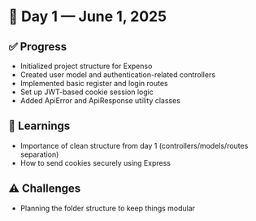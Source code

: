 # 📍 Day 1 — June 1, 2025

## ✅ Progress

* Initialized project structure for Expenso
* Created user model and authentication-related controllers
* Implemented basic register and login routes
* Set up JWT-based cookie session logic
* Added ApiError and ApiResponse utility classes

## 📘 Learnings

* Importance of clean structure from day 1 (controllers/models/routes separation)
* How to send cookies securely using Express

## ⚠️ Challenges

* Planning the folder structure to keep things modular